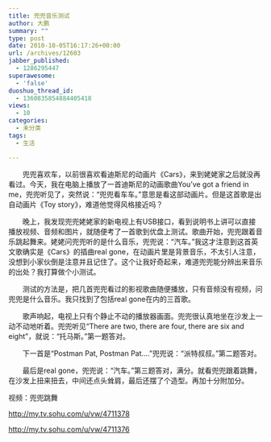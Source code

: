 ```yaml
---
title: 兜兜音乐测试
author: 大鹏
summary: ""
type: post
date: 2010-10-05T16:17:26+00:00
url: /archives/12603
jabber_published:
  - 1286295447
superawesome:
  - 'false'
duoshuo_thread_id:
  - 1360835854884405418
views:
  - 10
categories:
  - 未分类
tags:
  - 生活

---
```

　　兜兜喜欢车，以前很喜欢看迪斯尼的动画片《Cars》，来到姥姥家之后就没再看过。今天，我在电脑上播放了一首迪斯尼的动画歌曲You&#8217;ve got a friend in me，兜兜听见了，突然说：“兜兜看车车。”意思是看这部动画片。但是这首歌是出自动画片《Toy story》，难道他觉得风格接近吗？
  
　　晚上，我发现兜兜姥姥家的新电视上有USB接口，看到说明书上讲可以直接播放视频、音频和图片，就随便考了一首歌到优盘上测试。歌曲开始，兜兜跟着音乐跳起舞来。姥姥问兜兜听的是什么音乐，兜兜说：“汽车。”我这才注意到这首英文歌确实是《Cars》的插曲real gone，在动画片里是背景音乐，不太引人注意，没想到小家伙倒是注意并且记住了。这个让我好奇起来，难道兜兜能分辨出来音乐的出处？我打算做个小测试。
  
　　测试的方法是，把几首兜兜看过的影视歌曲随便播放，只有音频没有视频，问兜兜是什么音乐。我只找到了包括real gone在内的三首歌。
  
　　歌声响起，电视上只有个静止不动的播放器画面。兜兜很认真地坐在沙发上一动不动地听着。兜兜听见“There are two, there are four, there are six and eight”，就说：“托马斯。”第一题答对。
  
　　下一首是“Postman Pat, Postman Pat&#8230;.”兜兜说：“派特叔叔。”第二题答对。
  
　　最后是real gone，兜兜说：“汽车。”第三题答对，满分。就看兜兜跟着跳舞，在沙发上扭来扭去，中间还点头耸肩，最后还摆了个造型。再加十分附加分。

视频：兜兜跳舞
  
<http://my.tv.sohu.com/u/vw/4711378>
  
<http://my.tv.sohu.com/u/vw/4711376>
